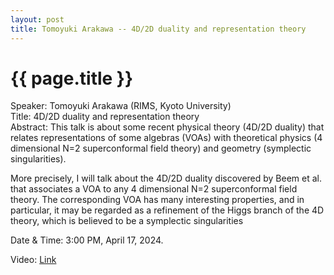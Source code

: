 ```yaml
---
layout: post
title: Tomoyuki Arakawa -- 4D/2D duality and representation theory
---
```


{{ page.title }}
================

Speaker: Tomoyuki Arakawa (RIMS, Kyoto University)  
Title: 4D/2D duality and representation theory    
Abstract: This talk is about some recent physical theory (4D/2D duality) that relates representations of some algebras (VOAs) with theoretical physics (4 dimensional N=2 superconformal field theory) and geometry (symplectic singularities).

More precisely, I will talk about the 4D/2D duality discovered by Beem et al. that associates a VOA to any 4 dimensional N=2 superconformal field theory. The corresponding VOA has many interesting properties, and in particular, it may be regarded as a refinement of the Higgs branch of the 4D theory, which is believed to be a symplectic singularities   

Date & Time: 3:00 PM, April 17, 2024.  

Video: [Link]( https://www.bilibili.com/video/BV14T421y7ya )   